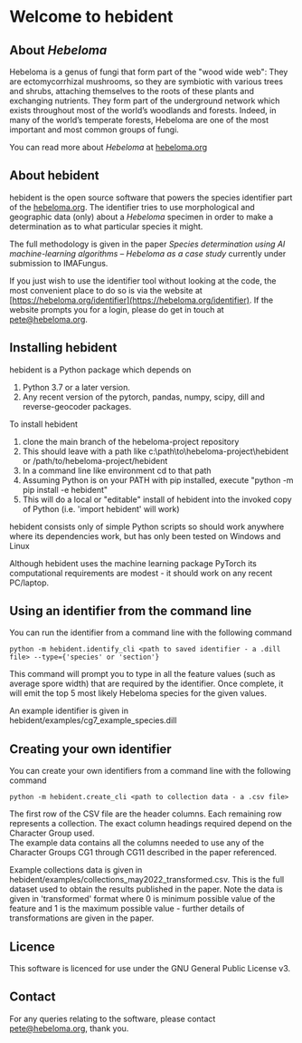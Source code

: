 # Welcome to hebident

## About *Hebeloma*

Hebeloma is a genus of fungi that form part of the "wood wide web": They are ectomycorrhizal mushrooms, so they are symbiotic with various trees and shrubs, attaching themselves to the roots of these plants and exchanging nutrients. They form part of the underground network which exists throughout most of the world’s woodlands and forests. Indeed, in many of the world’s temperate forests, Hebeloma are one of the most important and most common groups of fungi.

You can read more about *Hebeloma* at [hebeloma.org](https://hebeloma.org)

## About hebident

hebident is the open source software that powers the species identifier part of the [hebeloma.org](https://hebeloma.org).
The identifier tries to use morphological and geographic data (only) about a *Hebeloma* specimen in order to make a determination as to what particular species it might.

The full methodology is given in the paper *Species determination using AI machine-learning algorithms – Hebeloma as a case study* currently under submission to IMAFungus.

If you just wish to use the identifier tool without looking at the code, the most convenient place to do so is
via the website at [https://hebeloma.org/identifier](https://hebeloma.org/identifier). 
If the website prompts you for a login, please do get in touch at [pete@hebeloma.org](mailto:pete@hebeloma.org).

## Installing hebident

hebident is a Python package which depends on 
1. Python 3.7 or a later version.
1. Any recent version of the pytorch, pandas, numpy, scipy, dill and reverse-geocoder packages. 

To install hebident 
1. clone the main branch of the hebeloma-project repository
2. This should leave with a path like c:\path\to\hebeloma-project\hebident or /path/to/hebeloma-project/hebident
3. In a command line like environment cd to that path
4. Assuming Python is on your PATH with pip installed, execute "python -m pip install -e hebident"
5. This will do a local or "editable" install of hebident into the invoked copy of Python (i.e. 'import hebident' will work)

hebident consists only of simple Python scripts so should work anywhere where its dependencies work, but has only been tested on Windows and Linux

Although hebident uses the machine learning package PyTorch its computational requirements are modest - it should work on any recent PC/laptop.

## Using an identifier from the command line

You can run the identifier from a command line with the following command 

```
python -m hebident.identify_cli <path to saved identifier - a .dill file> --type={'species' or 'section'}
```

This command will prompt you to type in all the feature values (such as average spore width) that are required
by the identifier. Once complete, it will emit the top 5 most likely Hebeloma species for the given values.

An example identifier is given in hebident/examples/cg7_example_species.dill

## Creating your own identifier 

You can create your own identifiers from a command line with the following command 
```
python -m hebident.create_cli <path to collection data - a .csv file>
```
The first row of the CSV file are the header columns. Each remaining row represents a collection.
The exact column headings required depend on the Character Group used.  
The example data contains all the columns needed to use any of the Character Groups CG1 through CG11 described in the paper referenced. 

Example collections data is given in hebident/examples/collections_may2022_transformed.csv. 
This is the full dataset used to obtain the results published in the paper. 
Note the data is given in 'transformed' format where 0 is minimum possible value of the feature and 1 is the maximum possible value - further details of transformations are given in the paper. 

## Licence

This software is licenced for use under the GNU General Public License v3.

## Contact

For any queries relating to the software, please contact pete@hebeloma.org, thank you.









